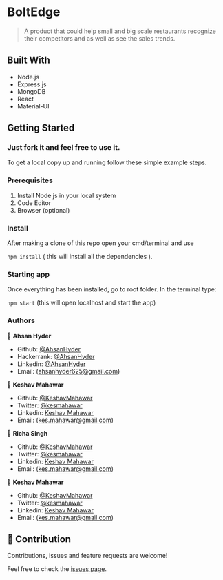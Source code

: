 # BoltEdge
> A product that could help small and big scale restaurants recognize their competitors and as well as see the sales trends.
## Built With
* Node.js
* Express.js
* MongoDB
* React
* Material-UI
## Getting Started
### Just fork it and feel free to use it.
To get a local copy up and running follow these simple example steps.
### Prerequisites
1. Install Node js in your local system
2. Code Editor 
3. Browser (optional)
### Install
After making a clone of this repo open your cmd/terminal and use

`npm install` ( this will install all the dependencies ).
### Starting app
Once everything has been installed, go to root folder. In the terminal type:

`npm start` (this will open localhost and start the app)
### Authors
👤 **Ahsan Hyder**

- Github: [@AhsanHyder](https://github.com/ahsanhyder625)
- Hackerrank: [@AhsanHyder](https://www.hackerrank.com/ahsanhyder625?hr_r=1)
- Linkedin: [@AhsanHyder](https://www.linkedin.com/in/ahsan-hyder-a27663135)
- Email: (ahsanhyder625@gmail.com)

👤 **Keshav Mahawar**

- Github: [@KeshavMahawar](https://github.com/KeshavMahawar)
- Twitter: [@kesmahawar](https://twitter.com/kesmahawar)
- Linkedin: [Keshav Mahawar](https://www.linkedin.com/in/keshav-m-191a8b131)
- Email: (kes.mahawar@gmail.com)

👤 **Richa Singh**

- Github: [@KeshavMahawar](https://github.com/KeshavMahawar)
- Twitter: [@kesmahawar](https://twitter.com/kesmahawar)
- Linkedin: [Keshav Mahawar](https://www.linkedin.com/in/keshav-m-191a8b131)
- Email: (kes.mahawar@gmail.com)

👤 **Keshav Mahawar**

- Github: [@KeshavMahawar](https://github.com/KeshavMahawar)
- Twitter: [@kesmahawar](https://twitter.com/kesmahawar)
- Linkedin: [Keshav Mahawar](https://www.linkedin.com/in/keshav-m-191a8b131)
- Email: (kes.mahawar@gmail.com)

## 🤝 Contribution

Contributions, issues and feature requests are welcome!

Feel free to check the [issues page](https://github.com/keshavmahawar/BoltEdge/issues).
